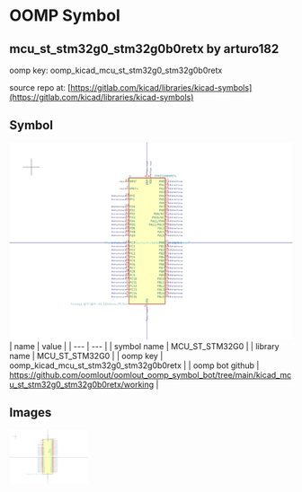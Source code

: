 # OOMP Symbol  
## mcu_st_stm32g0_stm32g0b0retx  by arturo182  
  
oomp key: oomp_kicad_mcu_st_stm32g0_stm32g0b0retx  
  
source repo at: [https://gitlab.com/kicad/libraries/kicad-symbols](https://gitlab.com/kicad/libraries/kicad-symbols)  
## Symbol  
  
[![working.png](working_600.png)](working.png)  
| name | value | 
| --- | --- | 
| symbol name | MCU_ST_STM32G0 | 
| library name | MCU_ST_STM32G0 | 
| oomp key | oomp_kicad_mcu_st_stm32g0_stm32g0b0retx | 
| oomp bot github | https://github.com/oomlout/oomlout_oomp_symbol_bot/tree/main/kicad_mcu_st_stm32g0_stm32g0b0retx/working | 
## Images  
  
[![working.png](working_140.png)](working.png)  
